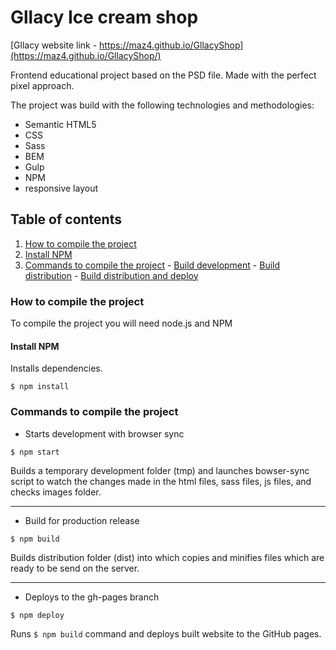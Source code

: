 # Gllacy Ice cream shop

[Gllacy website link - https://maz4.github.io/GllacyShop](https://maz4.github.io/GllacyShop/)

Frontend educational project based on the PSD file. Made with the perfect pixel approach.

The project was build with the following technologies and methodologies:
- Semantic HTML5
- CSS
- Sass
- BEM
- Gulp
- NPM
- responsive layout

## Table of contents
1. [How to compile the project](#install)
  1. [Install NPM](#npm)
  2. [Commands to compile the project](#compile)
    - [Build development](#dev)
    - [Build distribution](#dist)
    - [Build distribution and deploy](#deploy)


### How to compile the project <a name="install"></a>
To compile the project you will need node.js and NPM

#### Install NPM<a name="npm"></a>
Installs dependencies.

`$ npm install`

### Commands to compile the project <a name="compile"></a>

- Starts development with browser sync <a name="dev"></a>

`$ npm start`

Builds a temporary development folder (tmp) and launches bowser-sync script to watch the changes made in the html files, sass files, js files, and checks images folder.
___

- Build for production release <a name="dist"></a>

`$ npm build`

Builds distribution folder (dist) into which copies and minifies files which are ready to be send on the server.
____

- Deploys to the gh-pages branch <a name="deploy"></a>

`$ npm deploy`

Runs `$ npm build` command and deploys built website to the GitHub pages.
